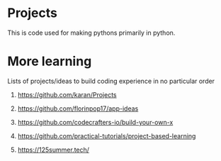 # Projects
This is code used for making pythons primarily in python.


# More learning 
Lists of projects/ideas to build coding experience in no particular order

1. https://github.com/karan/Projects
   
2. https://github.com/florinpop17/app-ideas

3. https://github.com/codecrafters-io/build-your-own-x

4. https://github.com/practical-tutorials/project-based-learning

5. https://125summer.tech/
   
